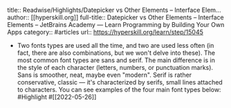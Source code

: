 title:: Readwise/Highlights/Datepicker vs Other Elements – Interface Elem...
author:: [[hyperskill.org]]
full-title:: Datepicker vs Other Elements – Interface Elements – JetBrains Academy — Learn Programming by Building Your Own Apps
category:: #articles
url:: https://hyperskill.org/learn/step/15045

- Two fonts types are used all the time, and two are used less often (in fact, there are also combinations, but we won't delve into these). The most common font types are sans and serif. The main difference is in the style of each character (letters, numbers, or punctuation marks). Sans is smoother, neat, maybe even "modern". Serif is rather conservative, classic — it's characterized by serifs, small lines attached to characters. You can see examples of the four main font types below: #Highlight #[[2022-05-26]]